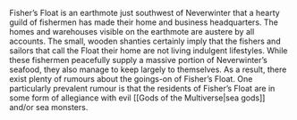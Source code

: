 Fisher’s Float is an earthmote just southwest of Neverwinter that a hearty guild of fishermen has made their home and business headquarters. The homes and warehouses visible on the earthmote are austere by all accounts. The small, wooden shanties certainly imply that the fishers and sailors that call the Float their home are not living indulgent lifestyles. While these fishermen peacefully supply a massive portion of Neverwinter’s seafood, they also manage to keep largely to themselves. As a result, there exist plenty of rumours about the goings-on of Fisher’s Float. One particularly prevalent rumour is that the residents of Fisher’s Float are in some form of allegiance with evil [[Gods of the Multiverse|sea gods]] and/or sea monsters.